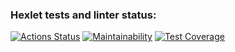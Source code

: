 ### Hexlet tests and linter status:
[![Actions Status](https://github.com/ruslanmsk/backend-project-4/actions/workflows/hexlet-check.yml/badge.svg)](https://github.com/ruslanmsk/backend-project-4/actions)
[![Maintainability](https://api.codeclimate.com/v1/badges/66034a1b3523ad11ac73/maintainability)](https://codeclimate.com/github/ruslanmsk/backend-project-4/maintainability)
[![Test Coverage](https://api.codeclimate.com/v1/badges/66034a1b3523ad11ac73/test_coverage)](https://codeclimate.com/github/ruslanmsk/backend-project-4/test_coverage)
